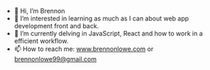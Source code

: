 - 👋 Hi, I’m Brennon
- 👀 I’m interested in learning as much as I can about web app development front and back.
- 🌱 I’m currently delving in JavaScript, React and how to work in a efficient workflow.
- 📫 How to reach me: www.brennonlowe.com or brennonlowe99@gmail.com

<!---
brenlowe/brenlowe is a ✨ special ✨ repository because its `README.md` (this file) appears on your GitHub profile.
You can click the Preview link to take a look at your changes.
--->
